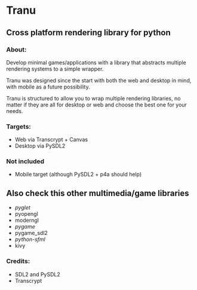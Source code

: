 # Tranu

## Cross platform rendering library for python

### About:
Develop minimal games/applications with a library that abstracts multiple rendering systems to a simple wrapper.

Tranu was designed since the start with both the web and desktop in mind, with mobile as a future possibility.

Tranu is structured to allow you to wrap multiple rendering libraries, no matter if they are all for desktop or web and choose the best one for your needs.

### Targets:
- Web via Transcrypt + Canvas
- Desktop via PySDL2

### Not included
- Mobile target (although PySDL2 + p4a should help)

## Also check this other multimedia/game libraries
- *pyglet*
- pyopengl
- moderngl
- *pygame*
- pygame_sdl2
- *python-sfml*
- kivy

### Credits:
- SDL2 and PySDL2
- Transcrypt